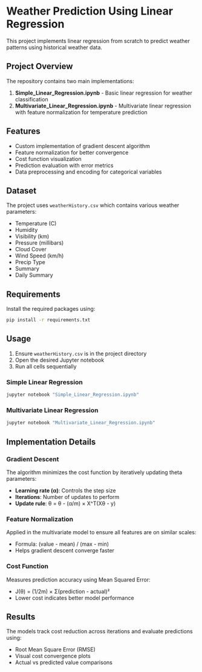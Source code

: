 # Weather Prediction Using Linear Regression

This project implements linear regression from scratch to predict weather patterns using historical weather data.

## Project Overview

The repository contains two main implementations:

1. **Simple_Linear_Regression.ipynb** - Basic linear regression for weather classification
2. **Multivariate_Linear_Regression.ipynb** - Multivariate linear regression with feature normalization for temperature prediction

## Features

- Custom implementation of gradient descent algorithm
- Feature normalization for better convergence
- Cost function visualization
- Prediction evaluation with error metrics
- Data preprocessing and encoding for categorical variables

## Dataset

The project uses `weatherHistory.csv` which contains various weather parameters:
- Temperature (C)
- Humidity
- Visibility (km)
- Pressure (millibars)
- Cloud Cover
- Wind Speed (km/h)
- Precip Type
- Summary
- Daily Summary

## Requirements

Install the required packages using:

```bash
pip install -r requirements.txt
```

## Usage

1. Ensure `weatherHistory.csv` is in the project directory
2. Open the desired Jupyter notebook
3. Run all cells sequentially

### Simple Linear Regression
```bash
jupyter notebook "Simple_Linear_Regression.ipynb"
```

### Multivariate Linear Regression
```bash
jupyter notebook "Multivariate_Linear_Regression.ipynb"
```

## Implementation Details

### Gradient Descent
The algorithm minimizes the cost function by iteratively updating theta parameters:
- **Learning rate (α)**: Controls the step size
- **Iterations**: Number of updates to perform
- **Update rule**: θ = θ - (α/m) × X^T(Xθ - y)

### Feature Normalization
Applied in the multivariate model to ensure all features are on similar scales:
- Formula: (value - mean) / (max - min)
- Helps gradient descent converge faster

### Cost Function
Measures prediction accuracy using Mean Squared Error:
- J(θ) = (1/2m) × Σ(prediction - actual)²
- Lower cost indicates better model performance

## Results

The models track cost reduction across iterations and evaluate predictions using:
- Root Mean Square Error (RMSE)
- Visual cost convergence plots
- Actual vs predicted value comparisons

